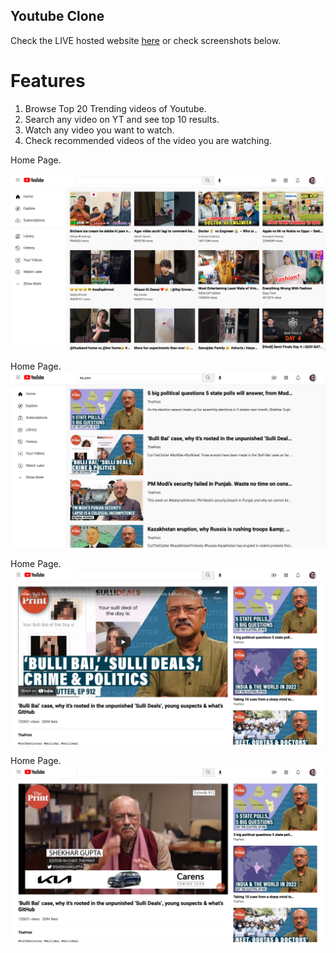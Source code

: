 
## Youtube Clone

Check the LIVE hosted website [here](https://youtube-pranavdalvi9.vercel.app/) or check screenshots below.

# Features

1. Browse Top 20 Trending videos of Youtube.
2. Search any video on YT and see top 10 results.
3. Watch any video you want to watch.
4. Check recommended videos of the video you are watching.


Home Page.
<!-- <p>Home Page<p> -->
![](https://raw.githubusercontent.com/vibrantachintya/youtube-clone/master/images/youtube_clone_ss_1.png)
<!--  <p>Payment Page<p> -->

Home Page.
![](https://raw.githubusercontent.com/vibrantachintya/youtube-clone/master/images/youtube_clone_ss_2.png)
<!--    <p>Payment Page<p> -->

Home Page.
![](https://raw.githubusercontent.com/vibrantachintya/youtube-clone/master/images/youtube_clone_ss_3.png)
<!--      <p>Payment Page<p> -->

Home Page.
![](https://raw.githubusercontent.com/vibrantachintya/youtube-clone/master/images/youtube_clone_ss_4.png)
